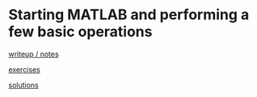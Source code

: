 # Starting MATLAB and performing a few basic operations

[writeup / notes](001_starting_MATLAB.md)

[exercises](exercise)

[solutions](solution)
